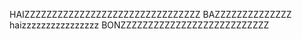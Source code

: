 HAIZZZZZZZZZZZZZZZZZZZZZZZZZZZZZZZZ
BAZZZZZZZZZZZZZZ
haizzzzzzzzzzzzzzzz
BONZZZZZZZZZZZZZZZZZZZZZZZZZZZ